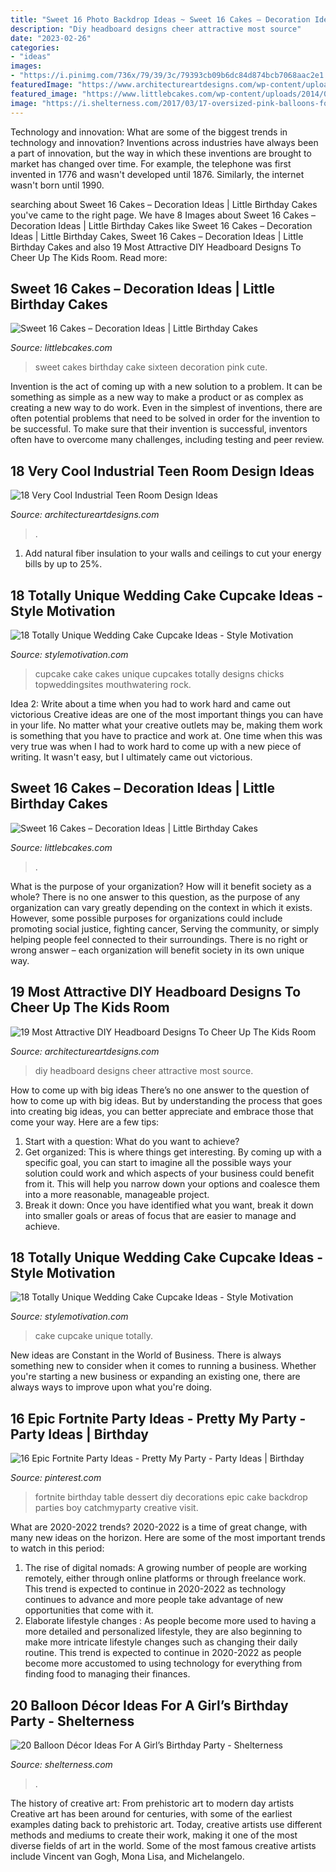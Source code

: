 ```yaml
---
title: "Sweet 16 Photo Backdrop Ideas ~ Sweet 16 Cakes – Decoration Ideas"
description: "Diy headboard designs cheer attractive most source"
date: "2023-02-26"
categories:
- "ideas"
images:
- "https://i.pinimg.com/736x/79/39/3c/79393cb09b6dc84d874bcb7068aac2e1.jpg"
featuredImage: "https://www.architectureartdesigns.com/wp-content/uploads/2016/12/6-41.jpg"
featured_image: "https://www.littlebcakes.com/wp-content/uploads/2014/02/Sweet-16-Cakes-636x1024.jpg"
image: "https://i.shelterness.com/2017/03/17-oversized-pink-balloons-for-decorating-a-dessert-table.jpg"
---
```



Technology and innovation: What are some of the biggest trends in technology and innovation?
Inventions across industries have always been a part of innovation, but the way in which these inventions are brought to market has changed over time. For example, the telephone was first invented in 1776 and wasn't developed until 1876. Similarly, the internet wasn't born until 1990.

	

		
searching about Sweet 16 Cakes – Decoration Ideas | Little Birthday Cakes you've came to the right page. We have 8 Images about Sweet 16 Cakes – Decoration Ideas | Little Birthday Cakes like Sweet 16 Cakes – Decoration Ideas | Little Birthday Cakes, Sweet 16 Cakes – Decoration Ideas | Little Birthday Cakes and also 19 Most Attractive DIY Headboard Designs To Cheer Up The Kids Room. Read more:
		
    
## Sweet 16 Cakes – Decoration Ideas | Little Birthday Cakes

<img loading=lazy src="http://www.littlebcakes.com/wp-content/uploads/2014/02/Sweet-16-Cakes.jpg" onerror="this.onerror=null;this.src='https://tse3.mm.bing.net/th?id=OIP.ugYtZk43OYDZ0EfsAI7ZngHaL7&amp;pid=15.1';" alt="Sweet 16 Cakes – Decoration Ideas | Little Birthday Cakes">

_Source: littlebcakes.com_

>sweet cakes birthday cake sixteen decoration pink cute. 

	

Invention is the act of coming up with a new solution to a problem. It can be something as simple as a new way to make a product or as complex as creating a new way to do work. Even in the simplest of inventions, there are often potential problems that need to be solved in order for the invention to be successful. To make sure that their invention is successful, inventors often have to overcome many challenges, including testing and peer review.

    
## 18 Very Cool Industrial Teen Room Design Ideas

<img loading=lazy src="https://www.architectureartdesigns.com/wp-content/uploads/2013/11/91.jpg" onerror="this.onerror=null;this.src='https://tse4.mm.bing.net/th?id=OIP.OgK-L8YWJyHFgZJyLyAsOwHaE6&amp;pid=15.1';" alt="18 Very Cool Industrial Teen Room Design Ideas">

_Source: architectureartdesigns.com_

>. 

	

1. Add natural fiber insulation to your walls and ceilings to cut your energy bills by up to 25%.

    
## 18 Totally Unique Wedding Cake Cupcake Ideas - Style Motivation

<img loading=lazy src="https://www.topweddingsites.com/wedding-blog/wp-content/uploads/2014/03/3d965242d9b2f7ea33fa11d940401143.jpg" onerror="this.onerror=null;this.src='https://tse2.mm.bing.net/th?id=OIP.YcVV9AY_okAPQq4GMIY5DQHaJ3&amp;pid=15.1';" alt="18 Totally Unique Wedding Cake Cupcake Ideas - Style Motivation">

_Source: stylemotivation.com_

>cupcake cake cakes unique cupcakes totally designs chicks topweddingsites mouthwatering rock. 

	

Idea 2: Write about a time when you had to work hard and came out victorious
Creative ideas are one of the most important things you can have in your life. No matter what your creative outlets may be, making them work is something that you have to practice and work at. One time when this was very true was when I had to work hard to come up with a new piece of writing. It wasn't easy, but I ultimately came out victorious.

    
## Sweet 16 Cakes – Decoration Ideas | Little Birthday Cakes

<img loading=lazy src="https://www.littlebcakes.com/wp-content/uploads/2014/02/Sweet-16-Cakes-636x1024.jpg" onerror="this.onerror=null;this.src='https://tse3.mm.bing.net/th?id=OIP.jPMr8T2QLjNsIFzuFh8KpwHaL7&amp;pid=15.1';" alt="Sweet 16 Cakes – Decoration Ideas | Little Birthday Cakes">

_Source: littlebcakes.com_

>. 

	

What is the purpose of your organization? How will it benefit society as a whole?
There is no one answer to this question, as the purpose of any organization can vary greatly depending on the context in which it exists. However, some possible purposes for organizations could include promoting social justice, fighting cancer, Serving the community, or simply helping people feel connected to their surroundings. There is no right or wrong answer – each organization will benefit society in its own unique way.

    
## 19 Most Attractive DIY Headboard Designs To Cheer Up The Kids Room

<img loading=lazy src="https://www.architectureartdesigns.com/wp-content/uploads/2016/12/6-41.jpg" onerror="this.onerror=null;this.src='https://tse3.mm.bing.net/th?id=OIP.CcF1eogZsH2PEntJgs_KHwHaKK&amp;pid=15.1';" alt="19 Most Attractive DIY Headboard Designs To Cheer Up The Kids Room">

_Source: architectureartdesigns.com_

>diy headboard designs cheer attractive most source. 

	

How to come up with big ideas
There’s no one answer to the question of how to come up with big ideas. But by understanding the process that goes into creating big ideas, you can better appreciate and embrace those that come your way. Here are a few tips:
1. Start with a question: What do you want to achieve?
2. Get organized: This is where things get interesting. By coming up with a specific goal, you can start to imagine all the possible ways your solution could work and which aspects of your business could benefit from it. This will help you narrow down your options and coalesce them into a more reasonable, manageable project.
3. Break it down: Once you have identified what you want, break it down into smaller goals or areas of focus that are easier to manage and achieve.

    
## 18 Totally Unique Wedding Cake Cupcake Ideas - Style Motivation

<img loading=lazy src="https://www.topweddingsites.com/wedding-blog/wp-content/uploads/2014/03/2c204a71e445245aa8949d6e96ba9a89.jpg" onerror="this.onerror=null;this.src='https://tse4.mm.bing.net/th?id=OIP.v2GHt9D-L8xcm5uzNOQz6gAAAA&amp;pid=15.1';" alt="18 Totally Unique Wedding Cake Cupcake Ideas - Style Motivation">

_Source: stylemotivation.com_

>cake cupcake unique totally. 

	

New ideas are Constant in the World of Business. There is always something new to consider when it comes to running a business. Whether you're starting a new business or expanding an existing one, there are always ways to improve upon what you're doing. 

    
## 16 Epic Fortnite Party Ideas - Pretty My Party - Party Ideas | Birthday

<img loading=lazy src="https://i.pinimg.com/736x/79/39/3c/79393cb09b6dc84d874bcb7068aac2e1.jpg" onerror="this.onerror=null;this.src='https://tse1.mm.bing.net/th?id=OIP._4ifbJ1X4ecAeXI_HWvO3wHaJ4&amp;pid=15.1';" alt="16 Epic Fortnite Party Ideas - Pretty My Party - Party Ideas | Birthday">

_Source: pinterest.com_

>fortnite birthday table dessert diy decorations epic cake backdrop parties boy catchmyparty creative visit. 

	

What are 2020-2022 trends?
2020-2022 is a time of great change, with many new ideas on the horizon. Here are some of the most important trends to watch in this period: 
1. The rise of digital nomads: A growing number of people are working remotely, either through online platforms or through freelance work. This trend is expected to continue in 2020-2022 as technology continues to advance and more people take advantage of new opportunities that come with it. 
2. Elaborate lifestyle changes : As people become more used to having a more detailed and personalized lifestyle, they are also beginning to make more intricate lifestyle changes such as changing their daily routine. This trend is expected to continue in 2020-2022 as people become more accustomed to using technology for everything from finding food to managing their finances. 

    
## 20 Balloon Décor Ideas For A Girl’s Birthday Party - Shelterness

<img loading=lazy src="https://i.shelterness.com/2017/03/17-oversized-pink-balloons-for-decorating-a-dessert-table.jpg" onerror="this.onerror=null;this.src='https://tse2.mm.bing.net/th?id=OIP.BRPvCWXyjO_-y--X9ApYSgHaLH&amp;pid=15.1';" alt="20 Balloon Décor Ideas For A Girl’s Birthday Party - Shelterness">

_Source: shelterness.com_

>. 

	

The history of creative art: From prehistoric art to modern day artists
Creative art has been around for centuries, with some of the earliest examples dating back to prehistoric art. Today, creative artists use different methods and mediums to create their work, making it one of the most diverse fields of art in the world. Some of the most famous creative artists include Vincent van Gogh, Mona Lisa, and Michelangelo.

